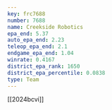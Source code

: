 ```yaml
---
key: frc7688
number: 7688
name: Creekside Robotics
epa_end: 5.37
auto_epa_end: 2.23
teleop_epa_end: 2.1
endgame_epa_end: 1.04
winrate: 0.4167
district_epa_rank: 1650
district_epa_percentile: 0.0838
type: Team
---
```

[[2024bcvi]]
